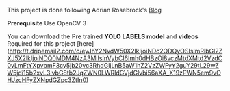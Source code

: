 
This project is done following Adrian Rosebrock's [Blog](https://www.pyimagesearch.com/2018/11/12/yolo-object-detection-with-opencv/)

**Prerequisite**
Use OpenCV 3

You can download the Pre trained **YOLO LABELS model** and **videos** Required for this project [here]
(http://t.dripemail2.com/c/eyJhY2NvdW50X2lkIjoiNDc2ODQyOSIsImRlbGl2ZXJ5X2lkIjoiNDQ0MDM4NzA3MiIsInVybCI6Imh0dHBzOi8vczMtdXMtd2VzdC0yLmFtYXpvbmF3cy5jb20vc3RhdGljLnB5aW1hZ2VzZWFyY2guY29tL29wZW5jdi15b2xvL3lvbG8tb2JqZWN0LWRldGVjdGlvbi56aXA_X19zPWN5em9vOHJzcHFyZXNpdGZpc3ZtIn0)
